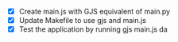 - [x] Create main.js with GJS equivalent of main.py
- [x] Update Makefile to use gjs and main.js
- [x] Test the application by running gjs main.js
da